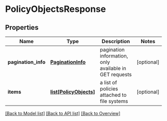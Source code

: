 # PolicyObjectsResponse

## Properties
Name | Type | Description | Notes
------------ | ------------- | ------------- | -------------
**pagination_info** | [**PaginationInfo**](PaginationInfo.md) | pagination information, only available in GET requests | [optional] 
**items** | [**list[PolicyObjects]**](PolicyObjects.md) | a list of policies attached to file systems | [optional] 

[[Back to Model list]](index.md#documentation-for-models) [[Back to API list]](index.md#endpoint-properties) [[Back to Overview]](index.md)


